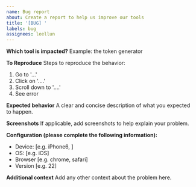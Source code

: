 ```yaml
---
name: Bug report
about: Create a report to help us improve our tools
title: '[BUG] '
labels: bug
assignees: leellun
---
```


**Which tool is impacted?**
Example: the token generator

**To Reproduce**
Steps to reproduce the behavior:

1. Go to '...'
2. Click on '....'
3. Scroll down to '....'
4. See error

**Expected behavior**
A clear and concise description of what you expected to happen.

**Screenshots**
If applicable, add screenshots to help explain your problem.

**Configuration (please complete the following information):**

- Device: [e.g. iPhone6, ]
- OS: [e.g. iOS]
- Browser [e.g. chrome, safari]
- Version [e.g. 22]

**Additional context**
Add any other context about the problem here.

